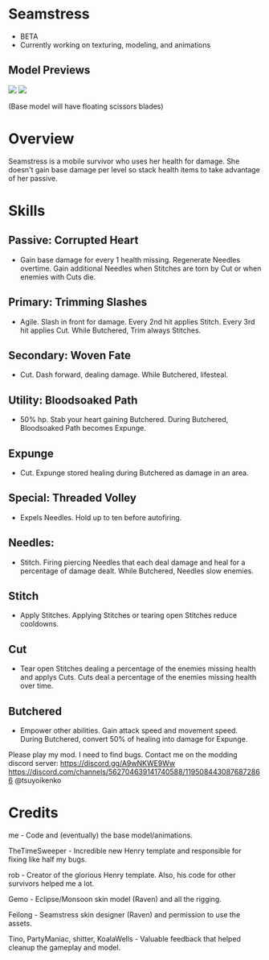 # Seamstress
- BETA
- Currently working on texturing, modeling, and animations
## Model Previews
[![](https://media.discordapp.net/attachments/1195084430876872866/1200725776811692062/image.png?ex=65c73a05&is=65b4c505&hm=5f73e8af69699ce7e7c818a6aec7090cf8577f1f4f4b8f284b33a14789c459d3&=&format=webp&quality=lossless&width=550&height=671)]()
[![](https://media.discordapp.net/attachments/1119077461783748652/1199057179555147867/image.png?ex=65c12805&is=65aeb305&hm=16dd05509565282af7206b459201067aba79c29c71e97357cae699ad6e791e08&=&format=webp&quality=lossless&width=402&height=676)]()

(Base model will have floating scissors blades)
# Overview
Seamstress is a mobile survivor who uses her health for damage. She doesn't gain base damage per level so stack health items to take advantage of her passive. 

# Skills
Passive: **Corrupted Heart**
---
- Gain base damage for every 1 health missing. Regenerate Needles overtime. Gain additional Needles when Stitches are torn by Cut or when enemies with Cuts die.

Primary: **Trimming Slashes**
---
- Agile. Slash in front for damage. Every 2nd hit applies Stitch. Every 3rd hit applies Cut. While Butchered, Trim always Stitches.   

Secondary: **Woven Fate** 
---
- Cut. Dash forward, dealing damage. While Butchered, lifesteal.

Utility: **Bloodsoaked Path**
---
- 50% hp. Stab your heart gaining Butchered. During Butchered, Bloodsoaked Path becomes Expunge.

**Expunge**
---
- Cut. Expunge stored healing during Butchered as damage in an area.

Special: **Threaded Volley**
---
- Expels Needles. Hold up to ten before autofiring.

**Needles**:
---
- Stitch. Firing piercing Needles that each deal damage and heal for a percentage of damage dealt. While Butchered, Needles slow enemies.

**Stitch** 
---
- Apply Stitches. Applying Stitches or tearing open Stitches reduce cooldowns.

**Cut** 
---
- Tear open Stitches dealing a percentage of the enemies missing health and applys Cuts. Cuts deal a percentage of the enemies missing health over time.

**Butchered**
---
- Empower other abilities. Gain attack speed and movement speed. During Butchered, convert 50% of healing into damage for Expunge.



Please play my mod. I need to find bugs.
Contact me on the modding discord server: https://discord.gg/A9wNKWE9Ww https://discord.com/channels/562704639141740588/1195084430876872866 @tsuyoikenko

# Credits 
me - Code and (eventually) the base model/animations.

TheTimeSweeper - Incredible new Henry template and responsible for fixing like half my bugs.

rob - Creator of the glorious Henry template. Also, his code for other survivors helped me a lot.

Gemo - Eclipse/Monsoon skin model (Raven) and all the rigging.

Feilong - Seamstress skin designer (Raven) and permission to use the assets.

Tino, PartyManiac, shitter, KoalaWells - Valuable feedback that helped cleanup the gameplay and model.
